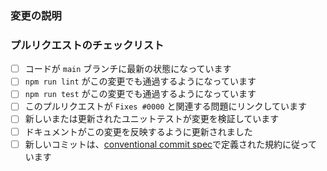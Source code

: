 <!--
  😀 素晴らしい！ プルリクエストを開いていただきありがとうございます。

  下記の情報を記入していただくことで、あなたの変更を迅速にレビューし、
  マージすることができるようになります（期待しています！）。
-->

### 変更の説明

<!--
  変更が何を意図しているか、なぜこの変更が必要なのか、
  そして、どのようにして変更が正しく動作することを検証したのかを明確かつ簡潔に説明してください。

  現在の動作と新しい動作を含めることがあるかもしれません。

  変更が問題に関連している場合は、ここでリンクすることができます。
  `Fixes #0000`（`0000`を問題番号に置き換える）を含めると、
  マージされると自動的に問題が修正され、閉じられます。
-->

### プルリクエストのチェックリスト

<!--
  以下のすべてを確認し、チェックしてください。

  該当しない項目は、最後に「N/A」と追加することができます。
-->

- [ ] コードが `main` ブランチに最新の状態になっています
- [ ] `npm run lint` がこの変更でも通過するようになっています
- [ ] `npm run test` がこの変更でも通過するようになっています
- [ ] このプルリクエストが `Fixes #0000` と関連する問題にリンクしています
- [ ] 新しいまたは更新されたユニットテストが変更を検証しています
- [ ] ドキュメントがこの変更を反映するように更新されました
- [ ] 新しいコミットは、[conventional commit spec](https://www.conventionalcommits.org/en/v1.0.0/)で定義された規約に従っています

<!--
  🎉 貢献してくださってありがとうございます！
-->
